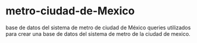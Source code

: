 # metro-ciudad-de-Mexico
base de datos del sistema de metro de ciudad de México 
queries utilizados para crear una base de datos del sistema de metro de la ciudad de mexico.

